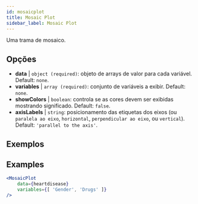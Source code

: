 ```yaml
---
id: mosaicplot
title: Mosaic Plot
sidebar_label: Mosaic Plot
---
```


Uma trama de mosaico.

## Opções

* __data__ | `object (required)`: objeto de arrays de valor para cada variável. Default: `none`.
* __variables__ | `array (required)`: conjunto de variáveis a exibir. Default: `none`.
* __showColors__ | `boolean`: controla se as cores devem ser exibidas mostrando significado. Default: `false`.
* __axisLabels__ | `string`: posicionamento das etiquetas dos eixos (ou `paralela ao eixo`, `horizontal`, `perpendicular ao eixo`, ou `vertical`). Default: `'parallel to the axis'`.


## Exemplos

## Examples

```jsx live
<MosaicPlot
    data={heartdisease} 
    variables={[ 'Gender', 'Drugs' ]}
/>
```
